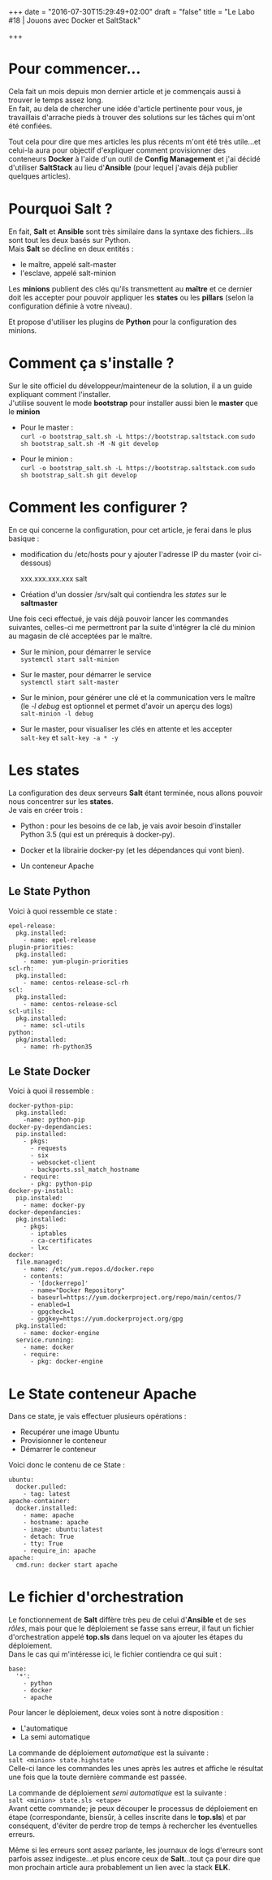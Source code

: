 +++
date = "2016-07-30T15:29:49+02:00"
draft = "false"
title = "Le Labo #18 | Jouons avec Docker et SaltStack"

+++


# Pour commencer...
Cela fait un mois depuis mon dernier article et je commençais aussi à trouver le temps assez long.  
En fait, au dela de chercher une idée d'article pertinente pour vous, je travaillais d'arrache pieds à trouver des solutions sur les tâches qui m'ont été confiées.  

Tout cela pour dire que mes articles les plus récents m'ont été très utile...et celui-la aura pour objectif d'expliquer comment provisionner des conteneurs **Docker** à l'aide d'un outil de **Config Management** et j'ai décidé d'utiliser **SaltStack** au lieu d'**Ansible** (pour lequel j'avais déjà publier quelques articles).


# Pourquoi Salt ?
En fait, **Salt** et **Ansible** sont très similaire dans la syntaxe des fichiers...ils sont tout les deux basés sur Python.  
Mais **Salt** se décline en deux entités : 

- le maître, appelé salt-master
- l'esclave, appelé salt-minion

Les **minions** publient des clés qu'ils transmettent au **maître** et ce dernier doit les accepter pour pouvoir appliquer les **states** ou les **pillars** (selon la configuration définie à votre niveau). 

Et propose d'utiliser les plugins de **Python** pour la configuration des minions.


# Comment ça s'installe ?
Sur le site officiel du développeur/mainteneur de la solution, il a un guide expliquant comment l'installer.  
J'utilise souvent le mode **bootstrap** pour installer aussi bien le **master** que le **minion**

- Pour le master :  
`curl -o bootstrap_salt.sh -L https://bootstrap.saltstack.com`
`sudo sh bootstrap_salt.sh -M -N git develop`

- Pour le minion :  
`curl -o bootstrap_salt.sh -L https://bootstrap.saltstack.com`
`sudo sh bootstrap_salt.sh git develop`


# Comment les configurer ?
En ce qui concerne la configuration, pour cet article, je ferai dans le plus basique :

- modification du /etc/hosts pour y ajouter l'adresse IP du master (voir ci-dessous)

	xxx.xxx.xxx.xxx 		salt

- Création d'un dossier /srv/salt qui contiendra les *states* sur le **saltmaster**

Une fois ceci effectué, je vais déjà pouvoir lancer les commandes suivantes, celles-ci me permettront par la suite d'intégrer la clé du minion au magasin de clé acceptées par le maître.

- Sur le minion, pour démarrer le service  
`systemctl start salt-minion`  

- Sur le master, pour démarrer le service  
`systemctl start salt-master`

- Sur le minion, pour générer une clé et la communication vers le maître (le *-l debug* est optionnel et permet d'avoir un aperçu des logs)  
`salt-minion -l debug`

- Sur le master, pour visualiser les clés en attente et les accepter  
`salt-key` et `salt-key -a * -y`


# Les states
La configuration des deux serveurs **Salt** étant terminée, nous allons pouvoir nous concentrer sur les **states**.  
Je vais en créer trois : 

- Python : pour les besoins de ce lab, je vais avoir besoin d'installer Python 3.5 (qui est un prérequis à docker-py).

- Docker et la librairie docker-py (et les dépendances qui vont bien).

- Un conteneur Apache

## Le State Python
Voici à quoi ressemble ce state :  

	epel-release:
	  pkg.installed:
	    - name: epel-release
	plugin-priorities:
	  pkg.installed:
	    - name: yum-plugin-priorities
	scl-rh:
	  pkg.installed:
	    - name: centos-release-scl-rh
	scl:
	  pkg.installed:
	    - name: centos-release-scl
	scl-utils:
	  pkg.installed:
	    - name: scl-utils
	python:
	  pkg/installed:
	    - name: rh-python35

## Le State Docker
Voici à quoi il ressemble :

	docker-python-pip:
	  pkg.installed:
	    -name: python-pip
	docker-py-dependancies:
	  pip.installed:
	    - pkgs:
	      - requests
	      - six
	      - websocket-client
	      - backports.ssl_match_hostname
	    - require:
	      - pkg: python-pip
	docker-py-install:
	  pip.instaled:
	    - name: docker-py
	docker-dependancies:
	  pkg.installed:
	    - pkgs:
	      - iptables
	      - ca-certificates
	      - lxc
	docker:
	  file.managed:
	    - name: /etc/yum.repos.d/docker.repo
	    - contents:
	      - '[dockerrepo]'
	      - name="Docker Repository"
	      - baseurl=https://yum.dockerproject.org/repo/main/centos/7
	      - enabled=1
	      - gpgcheck=1
	      - gpgkey=https://yum.dockerproject.org/gpg
	  pkg.installed:
	    - name: docker-engine
	  service.running:
	    - name: docker
	    - require:
	      - pkg: docker-engine

# Le State conteneur Apache
Dans ce state, je vais effectuer plusieurs opérations : 

- Recupérer une image Ubuntu
- Provisionner le conteneur
- Démarrer le conteneur

Voici donc le contenu de ce State : 

	ubuntu:
	  docker.pulled:
	    - tag: latest
	apache-container:
	  docker.installed:
	    - name: apache
	    - hostname: apache
	    - image: ubuntu:latest
	    - detach: True
	    - tty: True
	    - require_in: apache
	apache:
	  cmd.run: docker start apache

# Le fichier d'orchestration
Le fonctionnement de **Salt** diffère très peu de celui d'**Ansible** et de ses *rôles*, mais pour que le déploiement se fasse sans erreur, il faut un fichier d'orchestration appelé **top.sls** dans lequel on va ajouter les étapes du déploiement.  
Dans le cas qui m'intéresse ici, le fichier contiendra ce qui suit : 

	base:
	  '*':
	    - python
	    - docker
	    - apache

Pour lancer le déploiement, deux voies sont à notre disposition : 

- L'automatique
- La semi automatique

La commande de déploiement *automatique* est la suivante :  
`salt <minion> state.highstate`  
Celle-ci lance les commandes les unes après les autres et affiche le résultat une fois que la toute dernière commande est passée.

La commande de déploiement *semi automatique* est la suivante :  
`salt <minion> state.sls <etape>`  
Avant cette commande; je peux découper le processus de déploiement en étape (correspondante, biensûr, à celles inscrite dans le **top.sls**) et par conséquent, d'éviter de perdre trop de temps à rechercher les éventuelles erreurs.



Même si les erreurs sont assez parlante, les journaux de logs d'erreurs sont parfois assez indigeste...et plus encore ceux de **Salt**...tout ça pour dire que mon prochain article aura probablement un lien avec la stack **ELK**.